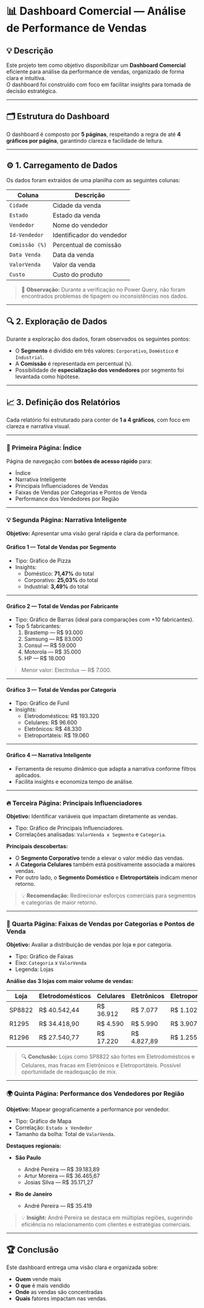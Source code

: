 # 📊 Dashboard Comercial — Análise de Performance de Vendas

## 💡 Descrição

Este projeto tem como objetivo disponibilizar um **Dashboard Comercial** eficiente para análise da performance de vendas, organizado de forma clara e intuitiva.  
O dashboard foi construído com foco em facilitar insights para tomada de decisão estratégica.

---

## 🗂️ Estrutura do Dashboard

O dashboard é composto por **5 páginas**, respeitando a regra de até **4 gráficos por página**, garantindo clareza e facilidade de leitura.

---

## ⚙️ 1. Carregamento de Dados

Os dados foram extraídos de uma planilha com as seguintes colunas:

| Coluna              | Descrição                   |
|---------------------|-----------------------------|
| `Cidade`            | Cidade da venda            |
| `Estado`            | Estado da venda            |
| `Vendedor`          | Nome do vendedor           |
| `Id-Vendedor`       | Identificador do vendedor  |
| `Comissão (%)`      | Percentual de comissão     |
| `Data Venda`        | Data da venda              |
| `ValorVenda`        | Valor da venda             |
| `Custo`             | Custo do produto           |

> 🔎 **Observação:** Durante a verificação no Power Query, não foram encontrados problemas de tipagem ou inconsistências nos dados.

---

## 🔍 2. Exploração de Dados

Durante a exploração dos dados, foram observados os seguintes pontos:

- O **Segmento** é dividido em três valores: `Corporativo`, `Doméstico` e `Industrial`.
- A **Comissão** é representada em percentual (`%`).
- Possibilidade de **especialização dos vendedores** por segmento foi levantada como hipótese.

---

## 📈 3. Definição dos Relatórios

Cada relatório foi estruturado para conter de **1 a 4 gráficos**, com foco em clareza e narrativa visual.

---

### 🧭 Primeira Página: Índice

Página de navegação com **botões de acesso rápido** para:

- Índice
- Narrativa Inteligente
- Principais Influenciadores de Vendas
- Faixas de Vendas por Categorias e Pontos de Venda
- Performance dos Vendedores por Região

---

### 💡 Segunda Página: Narrativa Inteligente

**Objetivo:** Apresentar uma visão geral rápida e clara da performance.

#### Gráfico 1 — Total de Vendas por Segmento

- Tipo: Gráfico de Pizza
- Insights:
  - Doméstico: **71,47%** do total
  - Corporativo: **25,03%** do total
  - Industrial: **3,49%** do total

---

#### Gráfico 2 — Total de Vendas por Fabricante

- Tipo: Gráfico de Barras (ideal para comparações com +10 fabricantes).
- Top 5 fabricantes:
  1. Brastemp — R$ 93.000
  2. Samsung — R$ 83.000
  3. Consul — R$ 59.000
  4. Motorola — R$ 35.000
  5. HP — R$ 18.000

> Menor valor: Electrolux — R$ 7.000.

---

#### Gráfico 3 — Total de Vendas por Categoria

- Tipo: Gráfico de Funil
- Insights:
  - Eletrodomésticos: R$ 193.320
  - Celulares: R$ 96.600
  - Eletrônicos: R$ 48.330
  - Eletroportáteis: R$ 19.060

---

#### Gráfico 4 — Narrativa Inteligente

- Ferramenta de resumo dinâmico que adapta a narrativa conforme filtros aplicados.
- Facilita insights e economiza tempo de análise.

---

### 🔥 Terceira Página: Principais Influenciadores

**Objetivo:** Identificar variáveis que impactam diretamente as vendas.

- Tipo: Gráfico de Principais Influenciadores.
- Correlações analisadas: `ValorVenda x Segmento` e `Categoria`.

**Principais descobertas:**

- O **Segmento Corporativo** tende a elevar o valor médio das vendas.
- A **Categoria Celulares** também está positivamente associada a maiores vendas.
- Por outro lado, o **Segmento Doméstico** e **Eletroportáteis** indicam menor retorno.

> 💡 **Recomendação:** Redirecionar esforços comerciais para segmentos e categorias de maior retorno.

---

### 🏪 Quarta Página: Faixas de Vendas por Categorias e Pontos de Venda

**Objetivo:** Avaliar a distribuição de vendas por loja e por categoria.

- Tipo: Gráfico de Faixas
- Eixo: `Categoria` x `ValorVenda`
- Legenda: Lojas

**Análise das 3 lojas com maior volume de vendas:**

| Loja      | Eletrodomésticos | Celulares  | Eletrônicos | Eletroportáteis |
|-----------|------------------|------------|-------------|-----------------|
| SP8822    | R$ 40.542,44     | R$ 36.912  | R$ 7.077    | R$ 1.102        |
| R1295     | R$ 34.418,90     | R$ 4.590   | R$ 5.990    | R$ 3.907        |
| R1296     | R$ 27.540,77     | R$ 17.220  | R$ 4.827,89 | R$ 1.255        |

> 🔍 **Conclusão:** Lojas como SP8822 são fortes em Eletrodomésticos e Celulares, mas fracas em Eletrônicos e Eletroportáteis. Possível oportunidade de readequação de mix.

---

### 🌍 Quinta Página: Performance dos Vendedores por Região

**Objetivo:** Mapear geograficamente a performance por vendedor.

- Tipo: Gráfico de Mapa
- Correlação: `Estado x Vendedor`
- Tamanho da bolha: Total de `ValorVenda`.

**Destaques regionais:**

- **São Paulo**
  - André Pereira — R$ 39.183,89
  - Artur Moreira — R$ 36.465,67
  - Josias Silva — R$ 35.171,27

- **Rio de Janeiro**
  - André Pereira — R$ 35.419

> 💡 **Insight:** André Pereira se destaca em múltiplas regiões, sugerindo eficiência no relacionamento com clientes e estratégias comerciais.

---

## 🏆 Conclusão

Este dashboard entrega uma visão clara e organizada sobre:

- **Quem** vende mais
- **O que** é mais vendido
- **Onde** as vendas são concentradas
- **Quais** fatores impactam nas vendas.





